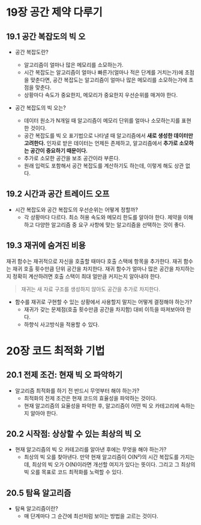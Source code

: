 # 19장 공간 제약 다루기

## 19.1 공간 복잡도의 빅 오

- 공간 복잡도란?

  - 알고리즘이 얼마나 많은 메모리를 소모하는가.
  - 시간 복잡도는 알고리즘이 얼마나 빠른가(얼마나 적은 단계를 거치는가)에 초점을 맞춘다면, 공간 복잡도는 알고리즘이 얼마나 많은 메모리를 소모하는가에 초점을 맞춘다.
  - 상황마다 속도가 중요한지, 메모리가 중요한지 우선순위를 매겨야 한다.

- 공간 복잡도의 빅 오는?
  - 데이터 원소가 N개일 때 알고리즘이 메모리 단위를 얼마나 소모하는지를 표현한 것이다.
  - 공간 복잡도를 빅 오 표기법으로 나타낼 때 알고리즘에서 **새로 생성한 데이터만 고려한다.** 인자로 받은 데이터는 언제든 존제하고, 알고리즘에서 **추가로 소모하는 공간이 중요하기 때문이다.**
  - 추가로 소모한 공간을 보조 공간이라 부른다.
  - 원래 입력도 포함해서 공간 복잡도를 계산하기도 하는데, 이렇게 해도 상관 없다.

## 19.2 시간과 공간 트레이드 오프

- 시간 복잡도와 공간 복잡도의 우선순위는 어떻게 정할까?
  - 각 상황마다 다르다. 최소 허용 속도와 메모리 한도를 알아야 한다. 제약을 이해하고 다양한 알고리즘 중 요구 사항에 맞는 알고리즘을 선택하는 것이 좋다.

## 19.3 재귀에 숨겨진 비용

재귀 함수는 재귀적으로 자신을 호출할 때마다 호출 스택에 항목을 추가한다. 재귀 함수는 재귀 호출 횟수만큼 단위 공간을 차지한다. 재귀 함수가 얼마나 많은 공간을 차지하는지 정확히 계산하려면 호출 스택이 최대 얼만큼 커지는지 알아내야 한다.

> 재귀는 새 자료 구조를 생성하지 않아도 공간을 추가로 차지한다.

- 함수를 재귀로 구현할 수 있는 상황에서 사용할지 말지는 어떻게 결정해야 하는가?
  - 재귀가 갖는 문제점(호출 횟수만큼 공간을 차지함) 대비 이득을 따져보아야 한다.
  - 하향식 사고방식을 적용할 수 있다.

# 20장 코드 최적화 기법

## 20.1 전제 조건: 현재 빅 오 파악하기

- 알고리즘 최적화를 하기 전 반드시 무엇부터 해야 하는가?
  - 최적화의 전제 조건은 현재 코드의 효율성을 파악하는 것이다.
  - 현재 알고리즘의 요율성을 파악한 후, 알고리즘이 어떤 빅 오 카테고리에 속하는지 알아야 한다.

## 20.2 시작점: 상상할 수 있는 최상의 빅 오

- 현재 알고리즘의 빅 오 카테고리를 알아낸 후에는 무엇을 해야 하는가?
  - 최상의 빅 오를 찾아낸다. 만약 현재 알고리즘이 O(N²)의 시간 복잡도를 가지는데, 최상의 빅 오가 O(N)이라면 개선할 여지가 있다는 뜻이다. 그리고 그 최상의 빅 오를 목표로 코드 최적화를 노력할 수 있다.

## 20.5 탐욕 알고리즘

- 탐욕 알고리즘이란?
  - 매 단계마다 그 순간에 최선처럼 보이는 방법을 고르는 것이다.
